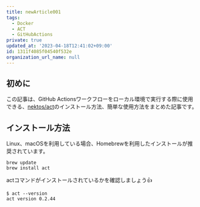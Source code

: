 ```yaml
---
title: newArticle001
tags:
  - Docker
  - ACT
  - GitHubActions
private: true
updated_at: '2023-04-18T12:41:02+09:00'
id: 1311f4085f04540f532e
organization_url_name: null
---
```

## 初めに
この記事は、GitHub Actionsワークフローをローカル環境で実行する際に使用できる、[nektos/act](https://github.com/nektos/act)のインストール方法、簡単な使用方法をまとめた記事です。

## インストール方法

Linux、macOSを利用している場合、Homebrewを利用したインストールが推奨されています。

```shellscript
brew update
brew install act
```

actコマンドがインストールされているかを確認しましょう:+1:

```shellscript
$ act --version
act version 0.2.44
```
